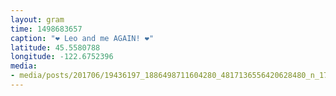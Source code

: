 ```yaml
---
layout: gram
time: 1498683657
caption: "❤️ Leo and me AGAIN! ❤️"
latitude: 45.5580788
longitude: -122.6752396
media:
- media/posts/201706/19436197_1886498711604280_4817136556420628480_n_17885004490040523.jpg
---
```

